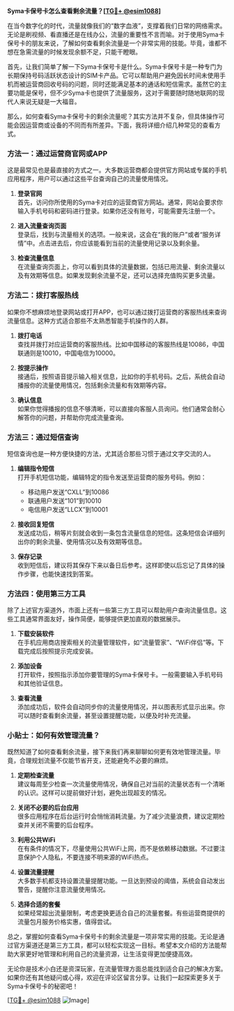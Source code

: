 **Syma卡保号卡怎么查看剩余流量？[[TG💪+ @esim1088](https://t.me/s/esim1088)]**

在当今数字化的时代，流量就像我们的“数字血液”，支撑着我们日常的网络需求。无论是刷视频、看直播还是在线办公，流量的重要性不言而喻。对于使用Syma卡保号卡的朋友来说，了解如何查看剩余流量是一个非常实用的技能。毕竟，谁都不想在急需流量的时候发现余额不足，只能干瞪眼。

首先，让我们简单了解一下Syma卡保号卡是什么。Syma卡保号卡是一种专门为长期保持号码活跃状态设计的SIM卡产品。它可以帮助用户避免因长时间未使用手机而被运营商回收号码的问题，同时还能满足基本的通话和短信需求。虽然它的主要功能是保号，但不少Syma卡也提供了流量服务，这对于需要随时随地联网的现代人来说无疑是一大福音。

那么，如何查看Syma卡保号卡的剩余流量呢？其实方法并不复杂，但具体操作可能会因运营商或设备的不同而有所差异。下面，我将详细介绍几种常见的查看方式。

### 方法一：通过运营商官网或APP

这是最常见也是最直接的方式之一。大多数运营商都会提供官方网站或专属的手机应用程序，用户可以通过这些平台查询自己的流量使用情况。

1. **登录官网**  
   首先，访问你所使用的Syma卡对应的运营商官方网站。通常，网站会要求你输入手机号码和密码进行登录。如果你还没有账号，可能需要先注册一个。

2. **进入流量查询页面**  
   登录后，找到与流量相关的选项。一般来说，这会在“我的账户”或者“服务详情”中。点击进去后，你应该能看到当前的流量使用记录以及剩余量。

3. **检查流量信息**  
   在流量查询页面上，你可以看到具体的流量数据，包括已用流量、剩余流量以及有效期等信息。如果发现剩余流量不足，还可以选择充值购买更多流量。

### 方法二：拨打客服热线

如果你不想麻烦地登录网站或打开APP，也可以通过拨打运营商的客服热线来查询流量信息。这种方式适合那些不太熟悉智能手机操作的人群。

1. **拨打电话**  
   查找并拨打对应运营商的客服热线。比如中国移动的客服热线是10086，中国联通则是10010，中国电信为10000。

2. **按提示操作**  
   接通后，按照语音提示输入相关信息，比如你的手机号码。之后，系统会自动播报你的流量使用情况，包括剩余流量和有效期等内容。

3. **确认信息**  
   如果你觉得播报的信息不够清晰，可以直接向客服人员询问。他们通常会耐心解答你的问题，并帮助你完成流量查询。

### 方法三：通过短信查询

短信查询也是一种方便快捷的方法，尤其适合那些习惯于通过文字交流的人。

1. **编辑指令短信**  
   打开手机短信功能，编辑特定的指令发送至运营商的服务号码。例如：
   - 移动用户发送“CXLL”到10086
   - 联通用户发送“101”到10010
   - 电信用户发送“LLCX”到10001

2. **接收回复短信**  
   发送成功后，稍等片刻就会收到一条包含流量信息的短信。这条短信会详细列出你的剩余流量、使用情况以及有效期等信息。

3. **保存记录**  
   收到短信后，建议将其保存下来以备日后参考。这样即使以后忘记了具体的操作步骤，也能快速找到答案。

### 方法四：使用第三方工具

除了上述官方渠道外，市面上还有一些第三方工具可以帮助用户查询流量信息。这些工具通常界面友好，操作简便，能够提供更加直观的数据展示。

1. **下载安装软件**  
   在手机应用商店搜索相关的流量管理软件，如“流量管家”、“WiFi伴侣”等。下载完成后按照提示完成安装。

2. **添加设备**  
   打开软件，按照指示添加你要管理的Syma卡保号卡。一般需要输入手机号码和其他验证信息。

3. **查看流量**  
   添加成功后，软件会自动同步你的流量使用情况，并以图表形式显示出来。你可以随时查看剩余流量，甚至设置提醒功能，以便及时补充流量。

### 小贴士：如何有效管理流量？

既然知道了如何查看剩余流量，接下来我们再来聊聊如何更有效地管理流量。毕竟，合理规划流量不仅能节省开支，还能避免不必要的麻烦。

1. **定期检查流量**  
   建议每周至少检查一次流量使用情况，确保自己对当前的流量状态有一个清晰的认识。这样可以提前做好计划，避免出现超支的情况。

2. **关闭不必要的后台应用**  
   很多应用程序在后台运行时会悄悄消耗流量。为了减少流量浪费，建议定期检查并关闭不需要的后台程序。

3. **利用公共WiFi**  
   在有条件的情况下，尽量使用公共WiFi上网，而不是依赖移动数据。不过要注意保护个人隐私，不要连接不明来源的WiFi热点。

4. **设置流量提醒**  
   大多数手机都支持设置流量提醒功能。一旦达到预设的阈值，系统会自动发出警告，提醒你注意流量使用情况。

5. **选择合适的套餐**  
   如果经常超出流量限制，考虑更换更适合自己的流量套餐。有些运营商提供的流量包月服务价格实惠，值得尝试。

总之，掌握如何查看Syma卡保号卡的剩余流量是一项非常实用的技能。无论是通过官方渠道还是第三方工具，都可以轻松实现这一目标。希望本文介绍的方法能帮助大家更好地管理和利用自己的流量资源，让生活变得更加便捷高效。

无论你是技术小白还是资深玩家，在流量管理方面总能找到适合自己的解决方案。如果你还有其他疑问或心得，欢迎在评论区留言分享。让我们一起探索更多关于Syma卡保号卡的秘密吧！

[[TG💪+ @esim1088](https://t.me/s/esim1088) ![Image](https://i.postimg.cc/4NQfJmqS/Snipaste-2025-05-13-00-14-12.png)]
